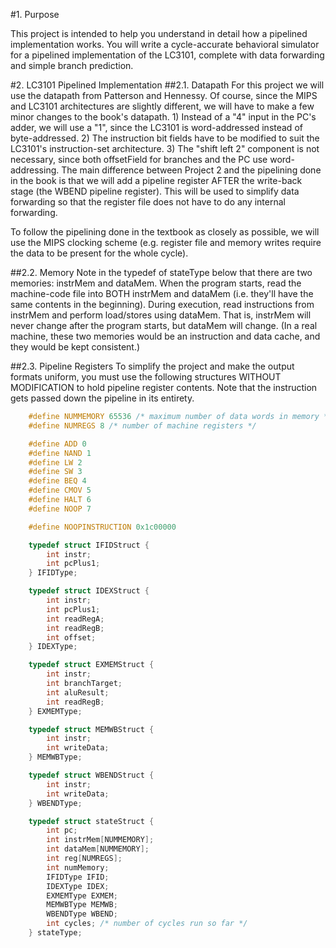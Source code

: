 #1. Purpose

This project is intended to help you understand in detail how a pipelined
implementation works.  You will write a cycle-accurate behavioral simulator for
a pipelined implementation of the LC3101, complete with data forwarding and
simple branch prediction.

#2. LC3101 Pipelined Implementation
##2.1. Datapath
For this project we will use the datapath from  Patterson and Hennessy. 
Of course, since the MIPS and LC3101 architectures are slightly different,
we will have to make a few minor changes to the book's datapath.
    1) Instead of a "4" input in the PC's adder, we will use a "1", since the
	LC3101 is word-addressed instead of byte-addressed.
    2) The instruction bit fields have to be modified to suit the LC3101's
	instruction-set architecture.
    3) The "shift left 2" component is not necessary, since both offsetField
	for branches and the PC use word-addressing.
The main difference between Project 2 and the pipelining done in the book is
that we will add a pipeline register AFTER the write-back stage (the WBEND
pipeline register).  This will be used to simplify data forwarding so that the
register file does not have to do any internal forwarding.

To follow the pipelining done in the textbook as closely as possible, we will
use the MIPS clocking scheme (e.g. register file and memory writes require the
data to be present for the whole cycle).

##2.2. Memory
Note in the typedef of stateType below that there are two memories: instrMem
and dataMem.  When the program starts, read the machine-code file into BOTH
instrMem and dataMem (i.e. they'll have the same contents in the beginning).
During execution, read instructions from instrMem and perform load/stores using
dataMem.  That is, instrMem will never change after the program starts, but
dataMem will change.  (In a real machine, these two memories would be an
instruction and data cache, and they would be kept consistent.)

##2.3. Pipeline Registers
To simplify the project and make the output formats uniform, you must use the
following structures WITHOUT MODIFICATION to hold pipeline register contents.
Note that the instruction gets passed down the pipeline in its entirety.
```c
	#define NUMMEMORY 65536 /* maximum number of data words in memory */
	#define NUMREGS 8 /* number of machine registers */

	#define ADD 0
	#define NAND 1
	#define LW 2
	#define SW 3
	#define BEQ 4
	#define CMOV 5  
	#define HALT 6
	#define NOOP 7

	#define NOOPINSTRUCTION 0x1c00000

	typedef struct IFIDStruct {
	    int instr;
	    int pcPlus1;
	} IFIDType;

	typedef struct IDEXStruct {
	    int instr;
	    int pcPlus1;
	    int readRegA;
	    int readRegB;
	    int offset;
	} IDEXType;

	typedef struct EXMEMStruct {
	    int instr;
	    int branchTarget;
	    int aluResult;
	    int readRegB;
	} EXMEMType;

	typedef struct MEMWBStruct {
	    int instr;
	    int writeData;
	} MEMWBType;

	typedef struct WBENDStruct {
	    int instr;
	    int writeData;
	} WBENDType;

	typedef struct stateStruct {
	    int pc;
	    int instrMem[NUMMEMORY];
	    int dataMem[NUMMEMORY];
	    int reg[NUMREGS];
	    int numMemory;
	    IFIDType IFID;
	    IDEXType IDEX;
	    EXMEMType EXMEM;
	    MEMWBType MEMWB;
	    WBENDType WBEND;
	    int cycles; /* number of cycles run so far */
	} stateType;
```

